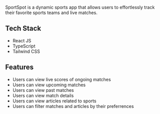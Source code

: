 SportSpot is a dynamic sports app that allows users to effortlessly track their favorite sports teams and live matches.

## Tech Stack
- React JS
- TypeScript
- Tailwind CSS

## Features
- Users can view live scores of ongoing matches
- Users can view upcoming matches
- Users can view past matches
- Users can view match details
- Users can view articles related to sports
- Users can filter matches and articles by their preferrences
